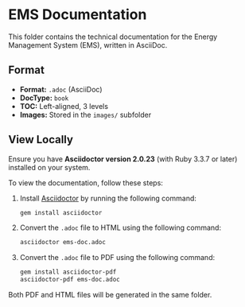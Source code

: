 # EMS Documentation

This folder contains the technical documentation for the Energy Management System (EMS), written in AsciiDoc.

## Format

- **Format:** `.adoc` (AsciiDoc)
- **DocType:** `book`
- **TOC:** Left-aligned, 3 levels
- **Images:** Stored in the `images/` subfolder

## View Locally

Ensure you have **Asciidoctor version 2.0.23** (with Ruby 3.3.7 or later) installed on your system.

To view the documentation, follow these steps:

1. Install [Asciidoctor](https://asciidoctor.org) by running the following command:

    ```bash
    gem install asciidoctor
    ```

2. Convert the `.adoc` file to HTML using the following command:

    ```bash
    asciidoctor ems-doc.adoc
    ```

3. Convert the `.adoc` file to PDF using the following command:

    ```bash
    gem install asciidoctor-pdf
    asciidoctor-pdf ems-doc.adoc
    ```

Both PDF and HTML files will be generated in the same folder.
